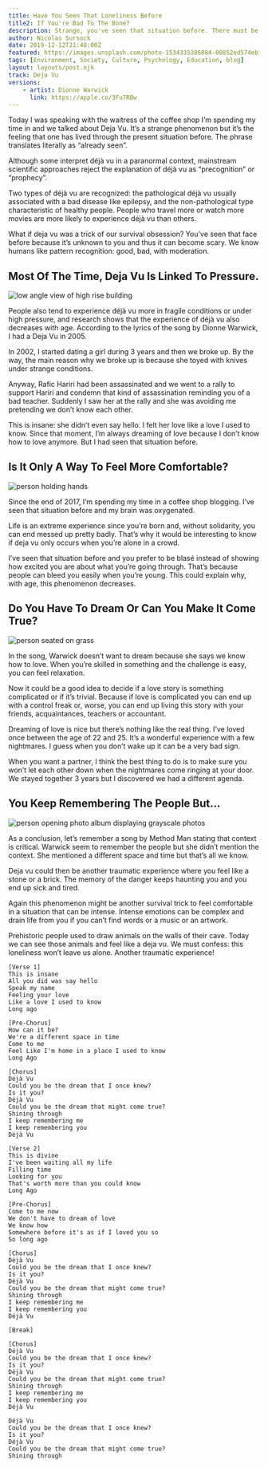 ```yaml
---
title: Have You Seen That Loneliness Before
title2: If You're Bad To The Bone?
description: Strange, you've seen that situation before. There must be some staring eyes chilling you to the bone. Big sister is watching you...
author: Nicolas Sursock
date: 2019-12-12T21:48:00Z
featured: https://images.unsplash.com/photo-1534335386084-00852ed574eb?ixlib=rb-4.0.3&ixid=MnwxMjA3fDB8MHxwaG90by1wYWdlfHx8fGVufDB8fHx8&auto=format&fit=crop
tags: [Environment, Society, Culture, Psychology, Education, blog]
layout: layouts/post.njk
track: Deja Vu
versions:
    - artist: Dionne Warwick
      link: https://apple.co/3Fu7RBw
---
```


Today I was speaking with the waitress of the coffee shop I’m spending my time in and we talked about Deja Vu. It’s a strange phenomenon but it’s the feeling that one has lived through the present situation before. The phrase translates literally as “already seen”.

Although some interpret déjà vu in a paranormal context, mainstream scientific approaches reject the explanation of déjà vu as “precognition” or “prophecy”.

Two types of déjà vu are recognized: the pathological déjà vu usually associated with a bad disease like epilepsy, and the non-pathological type characteristic of healthy people. People who travel more or watch more movies are more likely to experience déjà vu than others.

What if deja vu was a trick of our survival obsession? You’ve seen that face before because it’s unknown to you and thus it can become scary. We know humans like pattern recognition: good, bad, with moderation.

## Most Of The Time, Deja Vu Is Linked To Pressure.

<aside class="md:-mr-56 md:float-right w-full md:w-2/3 md:px-8">
  <img x-intersect.once.ratio-0="$el.src = $el.dataset.src" class="rounded-lg" alt="low angle view of high rise building" data-src="https://images.unsplash.com/photo-1549897219-1c30182a313a?ixlib=rb-4.0.3&ixid=MnwxMjA3fDB8MHxwaG90by1wYWdlfHx8fGVufDB8fHx8&auto=format&fit=crop&q=80&w=800&h=600">
</aside>

People also tend to experience déjà vu more in fragile conditions or under high pressure, and research shows that the experience of déjà vu also decreases with age. According to the lyrics of the song by Dionne Warwick, I had a Deja Vu in 2005.

In 2002, I started dating a girl during 3 years and then we broke up. By the way, the main reason why we broke up is because she toyed with knives under strange conditions.

Anyway, Rafic Hariri had been assassinated and we went to a rally to support Hariri and condemn that kind of assassination reminding you of a bad teacher. Suddenly I saw her at the rally and she was avoiding me pretending we don’t know each other.

This is insane: she didn’t even say hello. I felt her love like a love I used to know. Since that moment, I’m always dreaming of love because I don’t know how to love anymore. But I had seen that situation before.

## Is It Only A Way To Feel More Comfortable?

<aside class="md:-ml-56 md:float-left w-full md:w-2/3 md:px-8">
  <img x-intersect.once.ratio-0="$el.src = $el.dataset.src" class="rounded-lg" alt="person holding hands" data-src="https://images.unsplash.com/photo-1478476868527-002ae3f3e159?ixlib=rb-4.0.3&ixid=MnwxMjA3fDB8MHxwaG90by1wYWdlfHx8fGVufDB8fHx8&auto=format&fit=crop&q=80&w=800&h=600">
</aside>

Since the end of 2017, I’m spending my time in a coffee shop blogging. I’ve seen that situation before and my brain was oxygenated.

Life is an extreme experience since you’re born and, without solidarity, you can end messed up pretty badly. That’s why it would be interesting to know if deja vu only occurs when you’re alone in a crowd.

I’ve seen that situation before and you prefer to be blasé instead of showing how excited you are about what you’re going through. That’s because people can bleed you easily when you’re young. This could explain why, with age, this phenomenon decreases.

## Do You Have To Dream Or Can You Make It Come True?

<aside class="md:-mr-56 md:float-right w-full md:w-2/3 md:px-8">
  <img x-intersect.once.ratio-0="$el.src = $el.dataset.src" class="rounded-lg" alt="person seated on grass" data-src="https://images.unsplash.com/photo-1558427400-bc691467a8a9?ixlib=rb-4.0.3&ixid=MnwxMjA3fDB8MHxwaG90by1wYWdlfHx8fGVufDB8fHx8&auto=format&fit=crop&q=80&w=800&h=600">
</aside>

In the song, Warwick doesn’t want to dream because she says we know how to love. When you’re skilled in something and the challenge is easy, you can feel relaxation.

Now it could be a good idea to decide if a love story is something complicated or if it’s trivial. Because if love is complicated you can end up with a control freak or, worse, you can end up living this story with your friends, acquaintances, teachers or accountant.

Dreaming of love is nice but there’s nothing like the real thing. I’ve loved once between the age of 22 and 25. It’s a wonderful experience with a few nightmares. I guess when you don’t wake up it can be a very bad sign.

When you want a partner, I think the best thing to do is to make sure you won’t let each other down when the nightmares come ringing at your door. We stayed together 3 years but I discovered we had a different agenda.

## You Keep Remembering The People But...

<aside class="md:-ml-56 md:float-left w-full md:w-2/3 md:px-8">
  <img x-intersect.once.ratio-0="$el.src = $el.dataset.src" class="rounded-lg" alt="person opening photo album displaying grayscale photos" data-src="https://images.unsplash.com/photo-1528569937393-ee892b976859?ixlib=rb-4.0.3&ixid=MnwxMjA3fDB8MHxwaG90by1wYWdlfHx8fGVufDB8fHx8&auto=format&fit=crop&q=80&w=800&h=600">
</aside>

As a conclusion, let’s remember a song by Method Man stating that context is critical. Warwick seem to remember the people but she didn’t mention the context. She mentioned a different space and time but that’s all we know.

Deja vu could then be another traumatic experience where you feel like a stone or a brick. The memory of the danger keeps haunting you and you end up sick and tired.

Again this phenomenon might be another survival trick to feel comfortable in a situation that can be intense. Intense emotions can be complex and drain life from you if you can’t find words or a music or an artwork.

Prehistoric people used to draw animals on the walls of their cave. Today we can see those animals and feel like a deja vu. We must confess: this loneliness won’t leave us alone. Another traumatic experience!

```
[Verse 1]
This is insane
All you did was say hello
Speak my name
Feeling your love
Like a love I used to know
Long ago

[Pre-Chorus]
How can it be?
We're a different space in time
Come to me
Feel Like I'm home in a place I used to know
Long Ago

[Chorus]
Déjà Vu
Could you be the dream that I once knew?
Is it you?
Déjà Vu
Could you be the dream that might come true?
Shining through
I keep remembering me
I keep remembering you
Déjà Vu

[Verse 2]
This is divine
I've been waiting all my life
Filling time
Looking for you
That's worth more than you could know
Long Ago

[Pre-Chorus]
Come to me now
We don't have to dream of love
We know how
Somewhere before it's as if I loved you so
So long ago

[Chorus]
Déjà Vu
Could you be the dream that I once knew?
Is it you?
Déjà Vu
Could you be the dream that might come true?
Shining through
I keep remembering me
I keep remembering you
Déjà Vu

[Break]

[Chorus]
Déjà Vu
Could you be the dream that I once knew?
Is it you?
Déjà Vu
Could you be the dream that might come true?
Shining through
I keep remembering me
I keep remembering you
Déjà Vu

Déjà Vu
Could you be the dream that I once knew?
Is it you?
Déjà Vu
Could you be the dream that might come true?
Shining through
```
